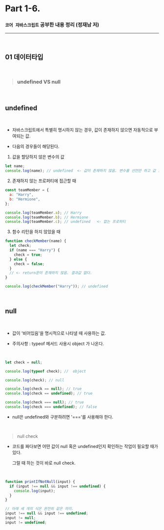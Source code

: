 # Part 1-6.

### `코어 자바스크립트` 공부한 내용 정리 (정재남 저)

---

<br>

## 01 데이터타입

<br>

> ### undefined VS null

<br>

## undefined

<br>

- 자바스크립트에서 특별히 명시하지 않는 경우, 값이 존재하지 않으면 자동적으로 부여되는 값.

- 다음의 경우들이 해당된다.

1.  값을 할당하지 않은 변수의 값

```js
let name;
console.log(name); // undefined  <- 값이 존재하지 않음. 변수를 선언만 하고 값 할당하지 않았음.
```

2.  존재하지 않는 프로퍼티에 접근할 때

```js
const teamMember = {
  a: "Harry",
  b: "Hermione",
};

console.log(teamMember.a); // Harry
console.log(teamMember.b); // Hermione
console.log(teamMember.c); // undefined   <- 없는 프로퍼티
```

3.  함수 리턴을 하지 않았을 때

```js
function checkMember(name) {
  let check;
  if (name === "Harry") {
    check = true;
  } else {
    check = false;
  }
  // <- return문이 존재하지 않음. 결과값 없다.
}

console.log(checkMember("Harry")); // undefined
```

<br>

## null

<br>

- 값이 '비어있음'을 명시적으로 나타낼 때 사용하는 값.

- 주의사항 : typeof 메서드 사용시 object 가 나온다.

<br>

```js
let check = null;

console.log(typeof check); //  object

console.log(check); // null

console.log(check == null); // true
console.log(check == undefined); // true

console.log(check === null); // true
console.log(check === undefined); // false
```

- null은 undefined와 구분하려면 '==='를 사용해야 한다.

<br>

> null check

- 코드를 짜다보면 어떤 값이 null 혹은 undefined인지 확인하는 작업이 필요할 때가 있다.

  그럴 때 하는 것이 바로
  null check.

<br>

```js
function printIfNotNull(input) {
  if (input !== null && input !== undefined) {
    console.log(input);
  }
}
```

```js
// 아래 세 개의 식은 완전히 같은 의미.
input !== null && input !== undefined;
input != null;
input != undefined;
```
